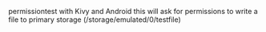 
permissiontest with Kivy and Android
this will ask for permissions to write a file to primary storage (/storage/emulated/0/testfile)



